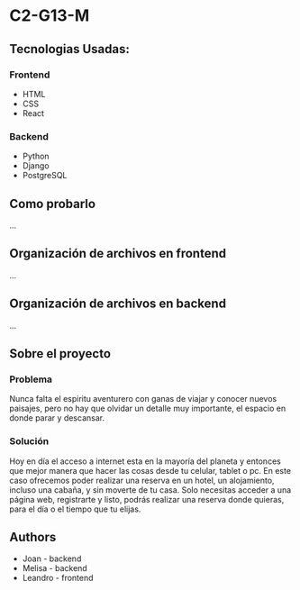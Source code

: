 # C2-G13-M

## Tecnologias Usadas:

### Frontend
- HTML
- CSS
- React

### Backend
- Python
- Django
- PostgreSQL

## Como probarlo
...

## Organización de archivos en frontend
...

## Organización de archivos en backend
...

## Sobre el proyecto
### Problema
Nunca falta el espiritu aventurero con ganas de viajar y conocer nuevos paisajes, pero no hay que olvidar un detalle muy importante, el espacio en donde parar y descansar. 

### Solución
Hoy en día el acceso a internet esta en la mayoría del planeta y entonces que mejor manera que hacer las cosas desde tu celular, tablet o pc. En este caso ofrecemos poder realizar una reserva en un hotel, un alojamiento, incluso una cabaña, y sin moverte de tu casa. Solo necesitas acceder a una página web, registrarte y listo, podrás realizar una reserva donde quieras, para el día o el tiempo que tu elijas.

## Authors
- Joan - backend
- Melisa - backend
- Leandro - frontend
